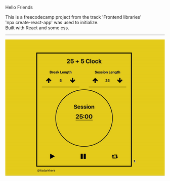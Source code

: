 
Hello Friends

This is a freecodecamp project from the track 'Frontend libraries'
<br/>'npx create-react-app' was used to initialize. <br/>
Built with React and some css. 
<hr/>

![](clock.gif)
